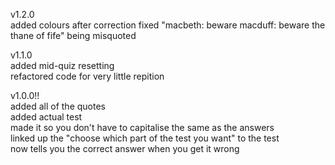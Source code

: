 v1.2.0 <br />
added colours after correction
fixed "macbeth: beware macduff: beware the thane of fife" being misquoted

v1.1.0 <br /> 
added mid-quiz resetting <br /> 
refactored code for very little repition <br /> 

v1.0.0!! <br /> 
added all of the quotes <br /> 
added actual test <br /> 
made it so you don't have to capitalise the same as the answers <br /> 
linked up the "choose which part of the test you want" to the test <br /> 
now tells you the correct answer when you get it wrong <br /> 

